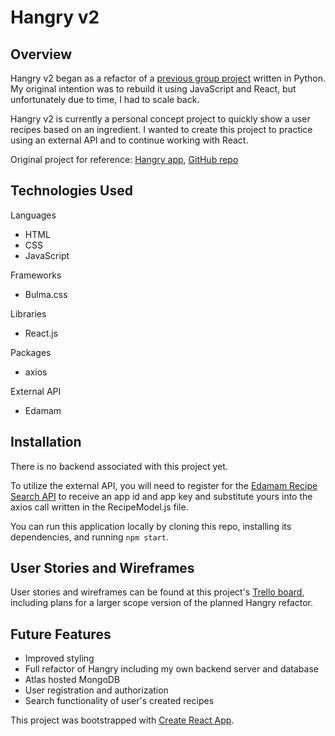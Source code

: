 # Hangry v2
## Overview
Hangry v2 began as a refactor of a [previous group project](https://project-hangry.herokuapp.com/) written in Python.  My original intention was to rebuild it using JavaScript and React, but unfortunately due to time, I had to scale back.

Hangry v2 is currently a personal concept project to quickly show a user recipes based on an ingredient.  I wanted to create this project to practice using an external API and to continue working with React.

Original project for reference: [Hangry app](https://project-hangry.herokuapp.com/), [GitHub repo](https://github.com/ch264/hangry)

## Technologies Used
Languages
- HTML
- CSS
- JavaScript

Frameworks
- Bulma.css

Libraries
- React.js

Packages
- axios

External API
- Edamam

## Installation
There is no backend associated with this project yet.

To utilize the external API, you will need to register for the [Edamam Recipe Search API](https://developer.edamam.com/edamam-recipe-api) to receive an app id and app key and substitute yours into the axios call written in the RecipeModel.js file.

You can run this application locally by cloning this repo, installing its dependencies, and running `npm start`.

## User Stories and Wireframes
User stories and wireframes can be found at this project's [Trello board](https://trello.com/b/zjNzd5QR/wdi-51-alumni-project), including plans for a larger scope version of the planned Hangry refactor.

## Future Features
- Improved styling
- Full refactor of Hangry including my own backend server and database
- Atlas hosted MongoDB
- User registration and authorization
- Search functionality of user's created recipes

This project was bootstrapped with [Create React App](https://github.com/facebook/create-react-app).